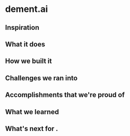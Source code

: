 # dement.ai

## Inspiration

## What it does

## How we built it

## Challenges we ran into

## Accomplishments that we're proud of


## What we learned

## What's next for .
